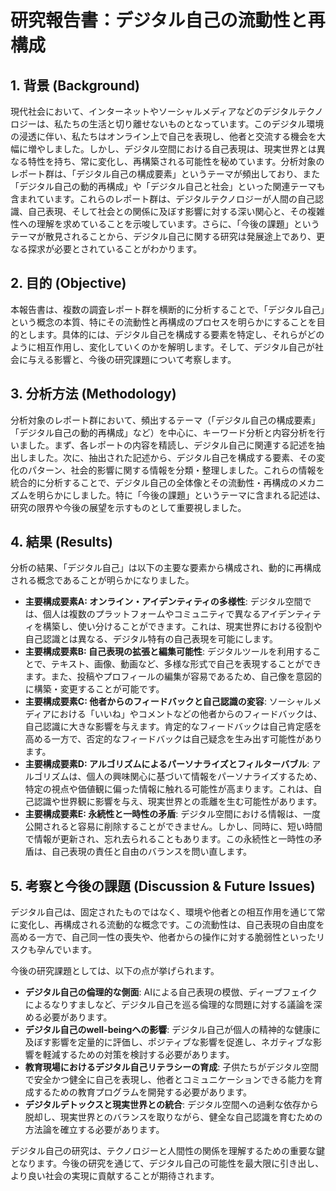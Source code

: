 # 研究報告書：デジタル自己の流動性と再構成

## 1. 背景 (Background)

現代社会において、インターネットやソーシャルメディアなどのデジタルテクノロジーは、私たちの生活と切り離せないものとなっています。このデジタル環境の浸透に伴い、私たちはオンライン上で自己を表現し、他者と交流する機会を大幅に増やしました。しかし、デジタル空間における自己表現は、現実世界とは異なる特性を持ち、常に変化し、再構築される可能性を秘めています。分析対象のレポート群は、「デジタル自己の構成要素」というテーマが頻出しており、また「デジタル自己の動的再構成」や「デジタル自己と社会」といった関連テーマも含まれています。これらのレポート群は、デジタルテクノロジーが人間の自己認識、自己表現、そして社会との関係に及ぼす影響に対する深い関心と、その複雑性への理解を求めていることを示唆しています。さらに、「今後の課題」というテーマが散見されることから、デジタル自己に関する研究は発展途上であり、更なる探求が必要とされていることがわかります。

## 2. 目的 (Objective)

本報告書は、複数の調査レポート群を横断的に分析することで、「デジタル自己」という概念の本質、特にその流動性と再構成のプロセスを明らかにすることを目的とします。具体的には、デジタル自己を構成する要素を特定し、それらがどのように相互作用し、変化していくのかを解明します。そして、デジタル自己が社会に与える影響と、今後の研究課題について考察します。

## 3. 分析方法 (Methodology)

分析対象のレポート群において、頻出するテーマ（「デジタル自己の構成要素」「デジタル自己の動的再構成」など）を中心に、キーワード分析と内容分析を行いました。まず、各レポートの内容を精読し、デジタル自己に関連する記述を抽出しました。次に、抽出された記述から、デジタル自己を構成する要素、その変化のパターン、社会的影響に関する情報を分類・整理しました。これらの情報を統合的に分析することで、デジタル自己の全体像とその流動性・再構成のメカニズムを明らかにしました。特に「今後の課題」というテーマに含まれる記述は、研究の限界や今後の展望を示すものとして重要視しました。

## 4. 結果 (Results)

分析の結果、「デジタル自己」は以下の主要な要素から構成され、動的に再構成される概念であることが明らかになりました。

- **主要構成要素A: オンライン・アイデンティティの多様性**: デジタル空間では、個人は複数のプラットフォームやコミュニティで異なるアイデンティティを構築し、使い分けることができます。これは、現実世界における役割や自己認識とは異なる、デジタル特有の自己表現を可能にします。
- **主要構成要素B: 自己表現の拡張と編集可能性**: デジタルツールを利用することで、テキスト、画像、動画など、多様な形式で自己を表現することができます。また、投稿やプロフィールの編集が容易であるため、自己像を意図的に構築・変更することが可能です。
- **主要構成要素C: 他者からのフィードバックと自己認識の変容**: ソーシャルメディアにおける「いいね」やコメントなどの他者からのフィードバックは、自己認識に大きな影響を与えます。肯定的なフィードバックは自己肯定感を高める一方で、否定的なフィードバックは自己疑念を生み出す可能性があります。
- **主要構成要素D: アルゴリズムによるパーソナライズとフィルターバブル**: アルゴリズムは、個人の興味関心に基づいて情報をパーソナライズするため、特定の視点や価値観に偏った情報に触れる可能性が高まります。これは、自己認識や世界観に影響を与え、現実世界との乖離を生む可能性があります。
- **主要構成要素E: 永続性と一時性の矛盾**: デジタル空間における情報は、一度公開されると容易に削除することができません。しかし、同時に、短い時間で情報が更新され、忘れ去られることもあります。この永続性と一時性の矛盾は、自己表現の責任と自由のバランスを問い直します。

## 5. 考察と今後の課題 (Discussion & Future Issues)

デジタル自己は、固定されたものではなく、環境や他者との相互作用を通じて常に変化し、再構成される流動的な概念です。この流動性は、自己表現の自由度を高める一方で、自己同一性の喪失や、他者からの操作に対する脆弱性といったリスクも孕んでいます。

今後の研究課題としては、以下の点が挙げられます。

*   **デジタル自己の倫理的な側面**: AIによる自己表現の模倣、ディープフェイクによるなりすましなど、デジタル自己を巡る倫理的な問題に対する議論を深める必要があります。
*   **デジタル自己のwell-beingへの影響**: デジタル自己が個人の精神的な健康に及ぼす影響を定量的に評価し、ポジティブな影響を促進し、ネガティブな影響を軽減するための対策を検討する必要があります。
*   **教育現場におけるデジタル自己リテラシーの育成**: 子供たちがデジタル空間で安全かつ健全に自己を表現し、他者とコミュニケーションできる能力を育成するための教育プログラムを開発する必要があります。
*   **デジタルデトックスと現実世界との統合**: デジタル空間への過剰な依存から脱却し、現実世界とのバランスを取りながら、健全な自己認識を育むための方法論を確立する必要があります。

デジタル自己の研究は、テクノロジーと人間性の関係を理解するための重要な鍵となります。今後の研究を通じて、デジタル自己の可能性を最大限に引き出し、より良い社会の実現に貢献することが期待されます。
